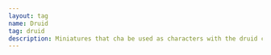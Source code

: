 ```yaml
---
layout: tag
name: Druid
tag: druid
description: Miniatures that cha be used as characters with the druid class.
---
```

